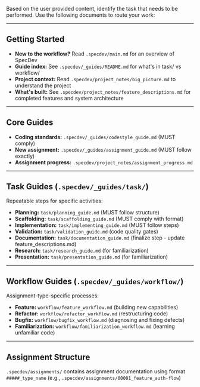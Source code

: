 Based on the user provided content, identify the task that needs to be performed. Use the following documents to route your work:

---

## Getting Started

- **New to the workflow?** Read `.specdev/main.md` for an overview of SpecDev
- **Guide index:** See `.specdev/_guides/README.md` for what's in task/ vs workflow/
- **Project context:** Read `.specdev/project_notes/big_picture.md` to understand the project
- **What's built:** See `.specdev/project_notes/feature_descriptions.md` for completed features and system architecture

---

## Core Guides

- **Coding standards:** `.specdev/_guides/codestyle_guide.md` (MUST comply)
- **New assignment:** `.specdev/_guides/assignment_guide.md` (MUST follow exactly)
- **Assignment progress:** `.specdev/project_notes/assignment_progress.md`

---

## Task Guides (`.specdev/_guides/task/`)

Repeatable steps for specific activities:

- **Planning:** `task/planning_guide.md` (MUST follow structure)
- **Scaffolding:** `task/scaffolding_guide.md` (MUST comply with format)
- **Implementation:** `task/implementing_guide.md` (MUST follow steps)
- **Validation:** `task/validation_guide.md` (code quality gates)
- **Documentation:** `task/documentation_guide.md` (finalize step - update feature_descriptions.md)
- **Research:** `task/research_guide.md` (for familiarization)
- **Presentation:** `task/presentation_guide.md` (for familiarization)

---

## Workflow Guides (`.specdev/_guides/workflow/`)

Assignment-type-specific processes:

- **Feature:** `workflow/feature_workflow.md` (building new capabilities)
- **Refactor:** `workflow/refactor_workflow.md` (restructuring code)
- **Bugfix:** `workflow/bugfix_workflow.md` (diagnosing and fixing defects)
- **Familiarization:** `workflow/familiarization_workflow.md` (learning unfamiliar code)

---

## Assignment Structure

`.specdev/assignments/` contains assignment documentation using format `#####_type_name`
(e.g., `.specdev/assignments/00001_feature_auth-flow`)
